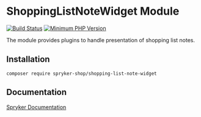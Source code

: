 # ShoppingListNoteWidget Module
[![Build Status](https://travis-ci.org/spryker-shop/shopping-list-note-widget.svg)](https://travis-ci.org/spryker-shop/shopping-list-note-widget)
[![Minimum PHP Version](https://img.shields.io/badge/php-%3E%3D%207.3-8892BF.svg)](https://php.net/)

The module provides plugins to handle presentation of shopping list notes.

## Installation

```
composer require spryker-shop/shopping-list-note-widget
```

## Documentation

[Spryker Documentation](https://academy.spryker.com/developing_with_spryker/module_guide/modules.html)
